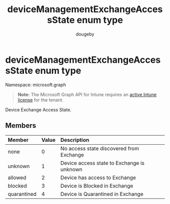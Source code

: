 ﻿---
title: "deviceManagementExchangeAccessState enum type"
description: "Device Exchange Access State."
author: "dougeby"
localization_priority: Normal
ms.prod: "intune"
doc_type: enumPageType
---

# deviceManagementExchangeAccessState enum type

Namespace: microsoft.graph

> **Note:** The Microsoft Graph API for Intune requires an [active Intune license](https://go.microsoft.com/fwlink/?linkid=839381) for the tenant.

Device Exchange Access State.

## Members

| Member      | Value | Description                                |
| :---------- | :---- | :----------------------------------------- |
| none        | 0     | No access state discovered from Exchange   |
| unknown     | 1     | Device access state to Exchange is unknown |
| allowed     | 2     | Device has access to Exchange              |
| blocked     | 3     | Device is Blocked in Exchange              |
| quarantined | 4     | Device is Quarantined in Exchange          |
